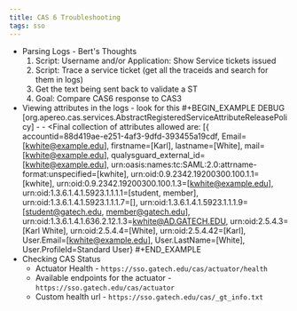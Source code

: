 ```yaml
---
title: CAS 6 Troubleshooting
tags: sso
---
```


- Parsing Logs - Bert's Thoughts
  1. Script: Username and/or Application: Show Service tickets issued
  2. Script: Trace a service ticket (get all the traceids and search for them in logs)
  3. Get the text being sent back to validate a ST
  4. Goal: Compare CAS6 response to CAS3
- Viewing attributes in the logs - look for this
  #+BEGIN_EXAMPLE
  DEBUG [org.apereo.cas.services.AbstractRegisteredServiceAttributeReleasePolicy] -  - <Final collection of attributes allowed are: [{​​accountid=88d419ae-e251-4af3-9dfd-393455a19cdf, Email=[kwhite@example.edu], firstname=[Karl], lastname=[White], mail=[kwhite@example.edu], qualysguard_external_id=[kwhite@example.edu], urn:oasis:names:tc:SAML:2.0:attrname-format:unspecified=[kwhite], urn:oid:0.9.2342.19200300.100.1.1=[kwhite], urn:oid:0.9.2342.19200300.100.1.3=[kwhite@example.edu], urn:oid:1.3.6.1.4.1.5923.1.1.1.1=[student, member], urn:oid:1.3.6.1.4.1.5923.1.1.1.7=[], urn:oid:1.3.6.1.4.1.5923.1.1.1.9=[student@gatech.edu, member@gatech.edu], urn:oid:1.3.6.1.4.1.636.2.12.1.3=kwhite@AD.GATECH.EDU, urn:oid:2.5.4.3=[Karl White], urn:oid:2.5.4.4=[White], urn:oid:2.5.4.42=[Karl], User.Email=[kwhite@example.edu], User.LastName=[White], User.ProfileId=Standard User}
  #+END_EXAMPLE
- Checking CAS Status
	- Actuator Health - `https://sso.gatech.edu/cas/actuator/health`
	- Available endpoints for the actuator - `https://sso.gatech.edu/cas/actuator`
	- Custom health url - `https://sso.gatech.edu/cas/_gt_info.txt`
